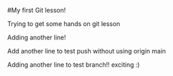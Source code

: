 #My first Git lesson!

Trying to get some hands on git lesson

Adding another line!

Add another line to test push without using origin main

Adding another line to test branch!! exciting :)

